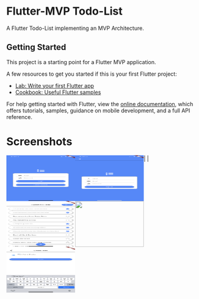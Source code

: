 # Flutter-MVP Todo-List

A Flutter Todo-List implementing an MVP Architecture.

## Getting Started

This project is a starting point for a Flutter MVP application.

A few resources to get you started if this is your first Flutter project:

- [Lab: Write your first Flutter app](https://flutter.io/docs/get-started/codelab)
- [Cookbook: Useful Flutter samples](https://flutter.io/docs/cookbook)

For help getting started with Flutter, view the 
[online documentation](https://flutter.io/docs), which offers tutorials, 
samples, guidance on mobile development, and a full API reference.

# Screenshots
<img src="https://github.com/akinsete/Flutter-Todo-MVP-App/blob/master/assets/images/sign_in.png" align="left" height="120" width="180">
|
<img src="https://github.com/akinsete/Flutter-Todo-MVP-App/blob/master/assets/images/sign_up.png" align="left" height="120" width="180">
|
<img src="https://github.com/akinsete/Flutter-Todo-MVP-App/blob/master/assets/images/todo_list.png" align="left" height="120" width="180">
<img src="https://github.com/akinsete/Flutter-Todo-MVP-App/blob/master/assets/images/confirm_delete.png" align="left" height="120" width="180">
<img src="https://github.com/akinsete/Flutter-Todo-MVP-App/blob/master/assets/images/create_todo.png" align="left" height="120" width="180">

